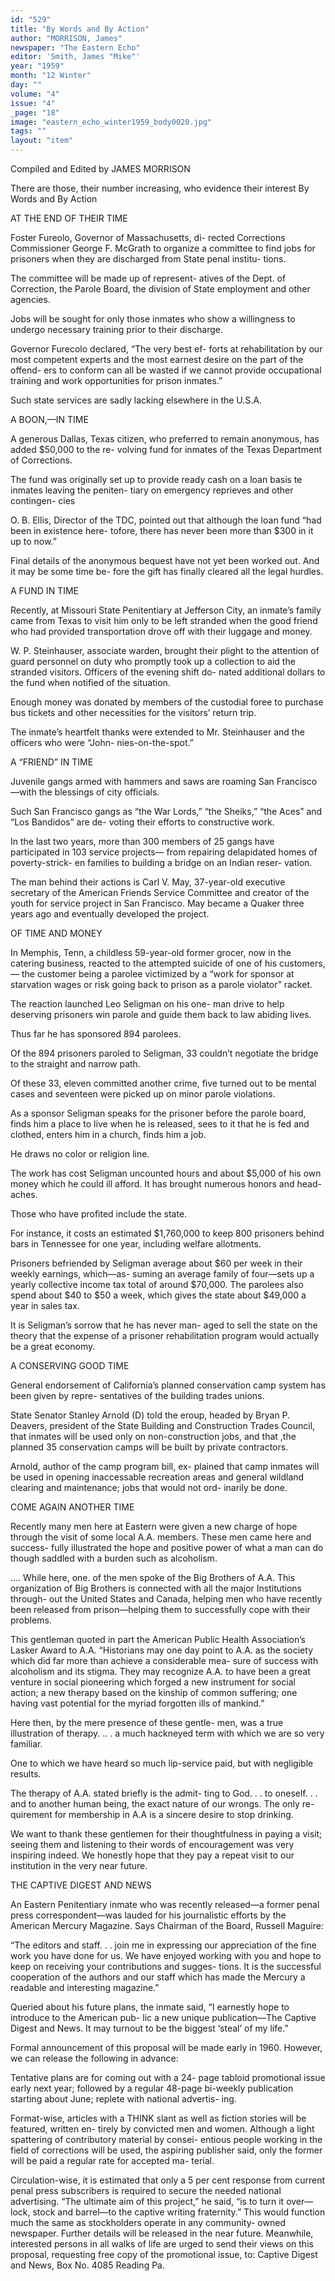 ```yaml
---
id: "529"
title: "By Words and By Action"
author: "MORRISON, James"
newspaper: "The Eastern Echo"
editor: 'Smith, James "Mike"'
year: "1959"
month: "12 Winter"
day: ""
volume: "4"
issue: "4"
_page: "18"
image: "eastern_echo_winter1959_body0020.jpg"
tags: ""
layout: "item"
---
```

Compiled and Edited
by JAMES MORRISON

There are those, their number increasing, who evidence their interest
By Words
and
By Action

AT THE END OF THEIR TIME

Foster Fureolo, Governor of Massachusetts, di-
rected Corrections Commissioner George F. McGrath
to organize a committee to find jobs for prisoners
when they are discharged from State penal institu-
tions.

The committee will be made up of represent-
atives of the Dept. of Correction, the Parole Board,
the division of State employment and other agencies.

Jobs will be sought for only those inmates who
show a willingness to undergo necessary training
prior to their discharge.

Governor Furecolo declared, “The very best ef-
forts at rehabilitation by our most competent experts
and the most earnest desire on the part of the offend-
ers to conform can all be wasted if we cannot provide
occupational training and work opportunities for
prison inmates.”

Such state services are sadly lacking elsewhere
in the U.S.A.

A BOON,—IN TIME

A generous Dallas, Texas citizen, who preferred
to remain anonymous, has added $50,000 to the re-
volving fund for inmates of the Texas Department of
Corrections.

The fund was originally set up to provide ready
cash on a loan basis te inmates leaving the peniten-
tiary on emergency reprieves and other contingen-
cies

O. B. Ellis, Director of the TDC, pointed out that
although the loan fund “had been in existence here-
tofore, there has never been more than $300 in it up
to now.”

Final details of the anonymous bequest have not
yet been worked out. And it may be some time be-
fore the gift has finally cleared all the legal hurdles.

A FUND IN TIME

Recently, at Missouri State Penitentiary at
Jefferson City, an inmate’s family came from Texas
to visit him only to be left stranded when the good
friend who had provided transportation drove off
with their luggage and money.

W. P. Steinhauser, associate warden, brought
their plight to the attention of guard personnel on
duty who promptly took up a collection to aid the
stranded visitors. Officers of the evening shift do-
nated additional dollars to the fund when notified of
the situation.

Enough money was donated by members of the
custodial foree to purchase bus tickets and other
necessities for the visitors’ return trip.

The inmate’s heartfelt thanks were extended to
Mr. Steinhauser and the officers who were “John-
nies-on-the-spot.”

A “FRIEND” IN TIME

Juvenile gangs armed with hammers and saws
are roaming San Francisco—with the blessings of
city officials.

Such San Francisco gangs as “the War Lords,”
“the Sheiks,” “the Aces” and “Los Bandidos” are de-
voting their efforts to constructive work.

In the last two years, more than 300 members of
25 gangs have participated in 103 service projects—
from repairing delapidated homes of poverty-strick-
en families to building a bridge on an Indian reser-
vation.

The man behind their actions is Carl V. May,
37-year-old executive secretary of the American
Friends Service Committee and creator of the youth
for service project in San Francisco. May became
a Quaker three years ago and eventually developed
the project.

OF TIME AND MONEY

In Memphis, Tenn, a childless 59-year-old
former grocer, now in the catering business, reacted
to the attempted suicide of one of his customers,—
the customer being a parolee victimized by a “work
for sponsor at starvation wages or risk going back to
prison as a parole violator” racket.

The reaction launched Leo Seligman on his one-
man drive to help deserving prisoners win parole and
guide them back to law abiding lives.

Thus far he has sponsored 894 parolees.

Of the 894 prisoners paroled to Seligman, 33
couldn’t negotiate the bridge to the straight and
narrow path.

Of these 33, eleven committed another crime,
five turned out to be mental cases and seventeen
were picked up on minor parole violations.

As a sponsor Seligman speaks for the prisoner
before the parole board, finds him a place to live
when he is released, sees to it that he is fed and
clothed, enters him in a church, finds him a job.

He draws no color or religion line.

The work has cost Seligman uncounted hours
and about $5,000 of his own money which he could ill
afford. It has brought numerous honors and head-
aches.

Those who have profited include the state.

For instance, it costs an estimated $1,760,000 to
keep 800 prisoners behind bars in Tennessee for one
year, including welfare allotments.

Prisoners befriended by Seligman average about
$60 per week in their weekly earnings, which—as-
suming an average family of four—sets up a yearly
collective income tax total of around $70,000. The
parolees also spend about $40 to $50 a week, which
gives the state about $49,000 a year in sales tax.

It is Seligman’s sorrow that he has never man-
aged to sell the state on the theory that the expense
of a prisoner rehabilitation program would actually
be a great economy.

A CONSERVING GOOD TIME

General endorsement of California’s planned
conservation camp system has been given by repre-
sentatives of the building trades unions.

State Senator Stanley Arnold (D) told the
eroup, headed by Bryan P. Deavers, president of the
State Building and Construction Trades Council,
that inmates will be used only on non-construction
jobs, and that ,the planned 35 conservation camps
will be built by private contractors.

Arnold, author of the camp program bill, ex-
plained that camp inmates will be used in opening
inaccessable recreation areas and general wildland
clearing and maintenance; jobs that would not ord-
inarily be done.

COME AGAIN ANOTHER TIME

Recently many men here at Eastern were given
a new charge of hope through the visit of some local
A.A. members. These men came here and success-
fully illustrated the hope and positive power of what
a man can do though saddled with a burden such as
alcoholism.

.... While here, one. of the men spoke of the Big
Brothers of A.A. This organization of Big Brothers
is connected with all the major Institutions through-
out the United States and Canada, helping men who
have recently been released from prison—helping
them to successfully cope with their problems.

This gentleman quoted in part the American
Public Health Association’s Lasker Award to A.A.
“Historians may one day point to A.A. as the society
which did far more than achieve a considerable mea-
sure of success with alcoholism and its stigma. They
may recognize A.A. to have been a great venture in
social pioneering which forged a new instrument for
social action; a new therapy based on the kinship of
common suffering; one having vast potential for the
myriad forgotten ills of mankind.”

Here then, by the mere presence of these gentle-
men, was a true illustration of therapy. .. . a much
hackneyed term with which we are so very familiar.

One to which we have heard so much lip-service paid,
but with negligible results.

The therapy of A.A. stated briefly is the admit-
ting to God. . . to oneself. . . and to another human
being, the exact nature of our wrongs. The only re-
quirement for membership in A.A is a sincere desire
to stop drinking.

We want to thank these gentlemen for their
thoughtfulness in paying a visit; seeing them and
listening to their words of encouragement was very
inspiring indeed. We honestly hope that they pay a
repeat visit to our institution in the very near future.

THE CAPTIVE DIGEST AND NEWS

An Eastern Penitentiary inmate who was recently
released—a former penal press correspondent—was
lauded for his journalistic efforts by the American
Mercury Magazine. Says Chairman of the Board,
Russell Maguire:

“The editors and staff. . . join me in expressing
our appreciation of the fine work you have done for
us. We have enjoyed working with you and hope to
keep on receiving your contributions and sugges-
tions. It is the successful cooperation of the authors
and our staff which has made the Mercury a readable
and interesting magazine.”

Queried about his future plans, the inmate said,
“I earnestly hope to introduce to the American pub-
lic a new unique publication—The Captive Digest
and News. It may turnout to be the biggest ‘steal’
of my life.”

Formal announcement of this proposal will be
made early in 1960. However, we can release the
following in advance:

Tentative plans are for coming out with a 24-
page tabloid promotional issue early next year;
followed by a regular 48-page bi-weekly publication
starting about June; replete with national advertis-
ing.

Format-wise, articles with a THINK slant as
well as fiction stories will be featured, written en-
tirely by convicted men and women. Although a
light spattering of contributory material by consei-
entious people working in the field of corrections
will be used, the aspiring publisher said, only the
former will be paid a regular rate for accepted ma-
terial.

Circulation-wise, it is estimated that only a 5 per
cent response from current penal press subscribers
is required to secure the needed national advertising.
“The ultimate aim of this project,” he said, “is to
turn it over—lock, stock and barrel—to the captive
writing fraternity.” This would function much the
same as stockholders operate in any community-
owned newspaper. Further details will be released
in the near future. Meanwhile, interested persons in
all walks of life are urged to send their views on this
proposal, requesting free copy of the promotional
issue, to: Captive Digest and News, Box No. 4085
Reading Pa.
